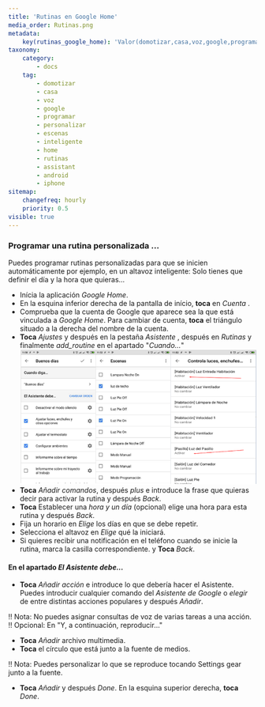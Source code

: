 ```yaml
---
title: 'Rutinas en Google Home'
media_order: Rutinas.png
metadata:
    key(rutinas_google_home): 'Valor(domotizar,casa,voz,google,programar,personalizar,escenas,inteligente,home,rutinas,assistant,android,iphone)'
taxonomy:
    category:
        - docs
    tag:
        - domotizar
        - casa
        - voz
        - google
        - programar
        - personalizar
        - escenas
        - inteligente
        - home
        - rutinas
        - assistant
        - android
        - iphone
sitemap:
    changefreq: hourly
    priority: 0.5
visible: true
---
```


### Programar una rutina personalizada ...
Puedes programar rutinas personalizadas para que se inicien automáticamente por ejemplo, en un altavoz inteligente: Solo tienes que definir el día y la hora que quieras...
+ Inícia la aplicación _Google Home_.
+ En la esquina inferior derecha de la pantalla de início, **toca** en _Cuenta_ .
+ Comprueba que la cuenta de Google que aparece sea la que está vinculada a _Google Home_.  Para cambiar de cuenta, **toca** el triángulo situado a la derecha del nombre de la cuenta.
+ **Toca** _Ajustes_ y después en la pestaña _Asistente_ , después en _Rutinas_ y finalmente _add_routine_ en el apartado "_Cuando..._"
![](Rutinas.png)
+ **Toca** _Añadir comandos_, después _plus_ e introduce la frase que quieras decir para activar la rutina y después _Back_.<br />
+ **Toca** Establecer una _hora y un día_ (opcional) elige una hora para esta rutina y después _Back_.<br />
+ Fija un horario en _Elige_ los días en que se debe repetir.<br />
+ Selecciona el altavoz en _Elige_ qué la iniciará.<br />
+ Si quieres recibir una notificación en el teléfono cuando se inicie la rutina, marca la casilla correspondiente. y **Toca** _Back_.<br />

#### En el apartado _El Asistente debe..._

+ **Toca** _Añadir acción_ e introduce lo que debería hacer el Asistente. Puedes introducir cualquier comando del _Asistente de Google_ o _elegir_ de entre distintas acciones populares y después _Añadir_.

!! Nota: No puedes asignar consultas de voz de varias tareas a una acción.
!! Opcional: En "Y, a continuación, reproducir..."

+ **Toca** _Añadir_ archivo multimedia.
+ **Toca** el círculo que está junto a la fuente de medios.

!! Nota: Puedes personalizar lo que se reproduce tocando Settings gear junto a la fuente.

+ **Toca** _Añadir_ y después _Done_. En la esquina superior derecha, **toca** _Done_.